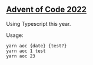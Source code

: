 ## [Advent of Code 2022](https://adventofcode.com/2022)

Using Typescript this year.

Usage:

```
yarn aoc {date} {test?}
yarn aoc 1 test
yarn aoc 23
```
